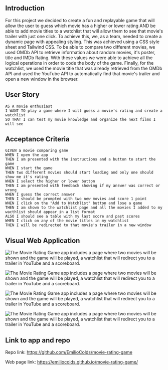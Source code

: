 ## Introduction
For this project we decided to create a fun and replayable game that will allow the user to guess which movie has a higher or lower rating AND be able to add movie titles to a watchlist that will allow them to see that movie's trailer with just one click. To achieve this, we, as a team, needed to create a dynamic page with appealing styling. This was achieved using a CSS style sheet and Tailwind CSS. To be able to compare two different movies, we used OMDb API to retrieve information about random movies, it's poster, title and IMDb Rating. With these values we were able to achieve all the logical operations in order to code the body of the game. Finally, for the watchlist, we used the movie title that was already retrieved from the OMDb API and used the YouTube API to automatically find that movie's trailer and open a new window in the browser.


## User Story

```
AS A movie enthusiast
I WANT TO play a game where I will guess a movie’s rating and create a watchlist
SO THAT I can test my movie knowledge and organize the next films I will see
```

## Acceptance Criteria

```
GIVEN a movie comparing game
WHEN I open the app
THEN I am presented with the instructions and a button to start the game
WHEN I start the game
THEN two different movies should start loading and only one should show me it's rating
WHEN I select the higher or lower button
THEN I am presented with feedback showing if my answer was correct or wrong
WHEN I guess the correct answer
THEN I should be prompted with two new movies and score 1 point
WHEN I click on the "Add to Watchlist" button and lose a game
THEN I am shown to the watchlist page and all the movies I added to my wacthlist should appear in a list format
ALSO I should see a table with my last score and past scores
WHEN I click on any of the movie titles in my watchlist
THEN I will be redirected to that movie's trailer in a new window
```

## Visual Web Application

![The Movie Rating Game app includes a page where two movies will be shown and the game will be played, a watchlist that will redirect you to a trailer in YouTube and a scoreboard.](./Assets/Images/WebPageImages/Screenshot%202024-02-14%20at%203.44.52 p.m..png)

![The Movie Rating Game app includes a page where two movies will be shown and the game will be played, a watchlist that will redirect you to a trailer in YouTube and a scoreboard.](./Assets/Images/WebPageImages/Screenshot%202024-02-14%20at%203.45.24 p.m..png)

![The Movie Rating Game app includes a page where two movies will be shown and the game will be played, a watchlist that will redirect you to a trailer in YouTube and a scoreboard.](./Assets/Images/WebPageImages/Screenshot%202024-02-14%20at%203.46.46 p.m..png)

![The Movie Rating Game app includes a page where two movies will be shown and the game will be played, a watchlist that will redirect you to a trailer in YouTube and a scoreboard.](./Assets/Images/WebPageImages/Screenshot%202024-02-14%20at%203.46.08 p.m..png)

## Link to app and repo

Repo link: https://github.com/EmilioColds/movie-rating-game

Web page link: https://emiliocolds.github.io/movie-rating-game/